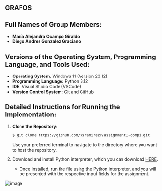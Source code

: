 ## GRAFOS
## Full Names of Group Members:
- **María Alejandra Ocampo Giraldo**
- **Diego Andres Gonzalez Graciano**

## Versions of the Operating System, Programming Language, and Tools Used:

- **Operating System:** Windows 11 (Version 23H2)
- **Programming Language:** Python 3.12
- **IDE:** Visual Studio Code (VSCode)
- **Version Control System:** Git and GitHub

## Detailed Instructions for Running the Implementation:

1. **Clone the Repository:**
   ```bash
   $ git clone https://github.com/ssramirezr/assignment1-compi.git
   ```
    Use your preferred terminal to navigate to the directory where you want to host the repository.

1. Download and install Python interpreter, which you can download [HERE](https://www.python.org/downloads/).
      - Once installed, run the file using the Python interpreter, and you will be presented with the respective input fields for the assignment.
   

![image](https://github.com/user-attachments/assets/1bb43129-7031-41e3-a7e7-5972edb7f34c)

